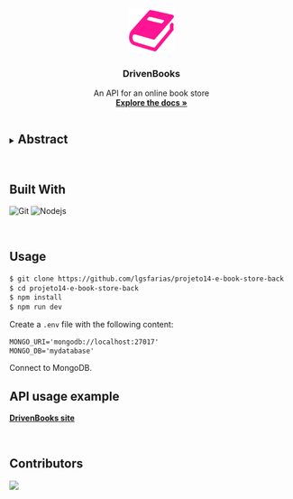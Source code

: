 <p align="center">
  <a href="https://github.com/lgsfarias/projeto14-e-book-store-back">
    <img src="./assets/img/book-128.png" alt="readme-logo" width="80" height="80">
  </a>

  <h3 align="center">
    DrivenBooks
  </h3>
  <p align="center">
    An API for an online book store
    <br />
    <a href="https://github.com/lgsfarias/projeto14-e-book-store-back"><strong>Explore the docs »</strong></a>
    <br />
</p>

<details>
  <summary><h2 style="display: inline-block">Abstract</h2></summary>
  <ol>
    <li>
      <a href="#built-with">Built With</a>
    </li>
    <li><a href="#usage">Usage</a></li>
    <li><a href="#api-usage-example">API usage example</a></li>
    <li><a href="#contributors">Contributors</a></li>
  </ol>
</details>

<br/>

## Built With

![Git](https://img.shields.io/badge/git-%23F05033.svg?style=for-the-badge&logo=git&logoColor=white)
![Nodejs](https://img.shields.io/badge/Node.js-43853D?style=for-the-badge&logo=node.js&logoColor=white)

<br/>

## Usage

```bash
$ git clone https://github.com/lgsfarias/projeto14-e-book-store-back
$ cd projeto14-e-book-store-back
$ npm install
$ npm run dev
```

Create a `.env` file with the following content:

```
MONGO_URI='mongodb://localhost:27017'
MONGO_DB='mydatabase'
```

Connect to MongoDB.

<!-- API:

```
TODO
``` -->

## API usage example

<a href="https://projeto14-e-book-store-front.vercel.app/"><strong>DrivenBooks site</strong></a>

<br />

## Contributors

<a href="https://github.com/lgsfarias/projeto14-e-book-store-back/graphs/contributors">
  <img src="https://contrib.rocks/image?repo=lgsfarias/projeto14-e-book-store-back" />
</a>
